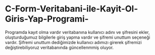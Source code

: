 # C-Form-Veritabani-ile-Kayit-Ol-Giris-Yap-Programi-
Programda kayıt olma vardır veritabanına kullanıcı adını ve şifresini ekler, oluşturduğumuz bilgilerle giriş yapma vardır ve şifremi unuttum seçeneği vardır. Şifremi unuttum dediğimizde kullanıcı adımızı girerek şifremizi değiştirebiliyoruz veritabanında güncellenmmiş oluyor.
